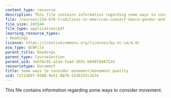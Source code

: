 ```yaml
---
content_type: resource
description: This file contains information regarding some ways to consider movement.
file: /courses/21m-670-traditions-in-american-concert-dance-gender-and-autobiography-spring-2008/f371366f91089e5188765336337c2b7e_MIT21M_670S08_movement.pdf
file_size: 103544
file_type: application/pdf
learning_resource_types:
- Readings
license: https://creativecommons.org/licenses/by-nc-sa/4.0/
ocw_type: OCWFile
parent_title: Readings
parent_type: CourseSection
parent_uid: 3eb78c91-a2a3-fa4d-2691-b848f4d4753d
resourcetype: Document
title: Some ways to consider movement/movement quality
uid: f371366f-9108-9e51-8876-5336337c2b7e
---
```

This file contains information regarding some ways to consider movement.